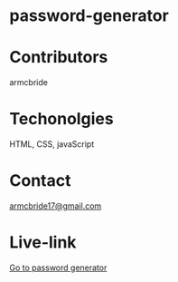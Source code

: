 # password-generator

# Contributors 
armcbride

# Techonolgies
HTML, CSS, javaScript

# Contact
armcbride17@gmail.com

# Live-link

<a href="https://armcbride.github.io/password-generator/develop/index.html" target= "blank"> Go to password generator</a>